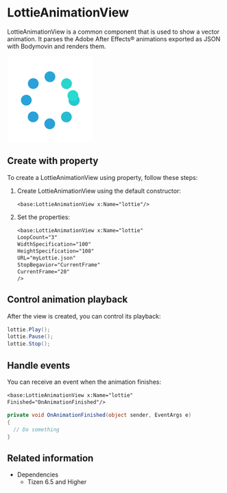 # LottieAnimationView
LottieAnimationView is a common component that is used to show a vector animation. It parses the Adobe After Effects® animations exported as JSON with Bodymovin and renders them.

![LottieAnimationView](./media/lottie.gif)

## Create with property

To create a LottieAnimationView using property, follow these steps:

1. Create LottieAnimationView using the default constructor:

    ```xaml
    <base:LottieAnimationView x:Name="lottie"/>
    ```

2. Set the properties:

    ```xaml
    <base:LottieAnimationView x:Name="lottie" 
	LoopCount="3" 
	WidthSpecification="100"
	HeightSpecification="108"
	URL="myLottie.json"
	StopBegavior="CurrentFrame"
	CurrentFrame="20"
	/>
    ```

## Control animation playback
After the view is created, you can control its playback:

```csharp
lottie.Play();
lottie.Pause();
lottie.Stop();
```

## Handle events
You can receive an event when the animation finishes:

```xaml
<base:LottieAnimationView x:Name="lottie" Finished="OnAnimationFinished"/>
```

```csharp
private void OnAnimationFinished(object sender, EventArgs e)
{
  // Do something
}
```

## Related information

- Dependencies
  -   Tizen 6.5 and Higher

